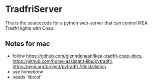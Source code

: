# TradfriServer
This is the sourcecode for a python web-server that can control IKEA Tradfri lights with Coap.

## Notes for mac
* follow https://github.com/glenndehaan/ikea-tradfri-coap-docs, https://github.com/home-assistant-libs/pytradfri, https://pypi.org/project/pytradfri/#installation
* use homebrew
* needs 'libtool'